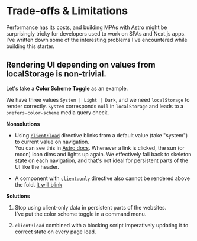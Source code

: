 # Trade-offs & Limitations

Performance has its costs, and building MPAs with [Astro] might be surprisingly
tricky for developers used to work on SPAs and Next.js apps. I've written down
some of the interesting problems I've encountered while building this starter.

[astro]: https://astro.build/

## Rendering UI depending on values from localStorage is non-trivial.

Let's take a **Color Scheme Toggle** as an example.

We have three values `System | Light | Dark`, and we need `localStorage` to
render correctly. `System` corresponds `null` in `localStorage` and leads to a
`prefers-color-scheme` media query check.

**Nonsolutions**

[client-load]:
  https://docs.astro.build/en/reference/directives-reference/#clientload
[client-only]:
  https://docs.astro.build/en/reference/directives-reference/#clientonly

- Using [`client:load`][client-load] directive blinks from a default value (take
  "system") to current value on navigation. \
  You can see this in [Astro docs](https://docs.astro.build/en/install/auto/). Whenever
  a link is clicked, the sun (or moon) icon dims and lights up again. We effectively
  fall back to skeleton state on each navigation, and that's not ideal for persistent
  parts of the UI like the header.

- A component with [`client:only`][client-only] directive also cannot be
  rendered above the fold.
  [It will blink](https://user-images.githubusercontent.com/15332326/230307183-406e80ba-36ac-48d3-944e-170408c759ff.mov)

**Solutions**

1. Stop using client-only data in persistent parts of the websites. \
   I've put the color scheme toggle in a command menu.

2. `client:load` combined with a blocking script imperatively updating it to
   correct state on every page load.
